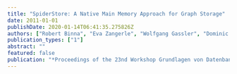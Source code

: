 ```yaml
---
title: "SpiderStore: A Native Main Memory Approach for Graph Storage"
date: 2011-01-01
publishDate: 2020-01-14T06:41:35.275826Z
authors: ["Robert Binna", "Eva Zangerle", "Wolfgang Gassler", "Dominic Pacher", "Günther Specht"]
publication_types: ["1"]
abstract: ""
featured: false
publication: "*Proceedings of the 23nd Workshop Grundlagen von Datenbanken (GvDB 2011), Obergurgl, Austria*"
---
```


